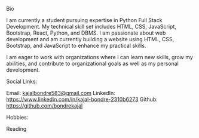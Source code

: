 Bio

I am currently a student pursuing expertise in Python Full Stack Development. My technical skill set includes HTML, CSS, JavaScript, Bootstrap, React, Python, and DBMS. I am passionate about web development and am currently building a website using HTML, CSS, Bootstrap, and JavaScript to enhance my practical skills.

I am eager to work with organizations where I can learn new skills, grow my abilities, and contribute to organizational goals as well as my personal development.

Social Links:

Email: kajalbondre583@gmail.com
LinkedIn: https://www.linkedin.com/in/kajal-bondre-2310b6273
Github: https://github.com/bondrekajal

Hobbies:

Reading
